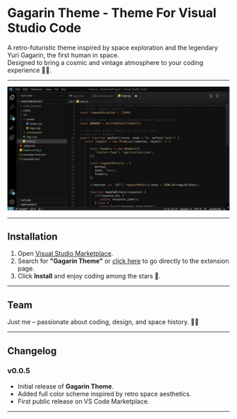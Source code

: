 # Gagarin Theme - Theme For Visual Studio Code  

A retro-futuristic theme inspired by space exploration and the legendary Yuri Gagarin, the first human in space.  
Designed to bring a cosmic and vintage atmosphere to your coding experience 🚀✨.  

---

![Gagarin Theme Preview](./images/screenshot.png)

---

## Installation  

1. Open [Visual Studio Marketplace](https://marketplace.visualstudio.com/).  
2. Search for **"Gagarin Theme"** or [click here](https://example.com/gagarin-theme) to go directly to the extension page.  
3. Click **Install** and enjoy coding among the stars 🌌.  

---

## Team  

Just me – passionate about coding, design, and space history. 👨‍🚀  

---

## Changelog  

### v0.0.5  
- Initial release of **Gagarin Theme**.  
- Added full color scheme inspired by retro space aesthetics.  
- First public release on VS Code Marketplace.  

---
